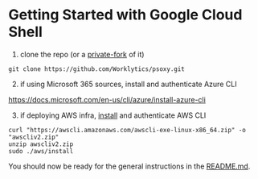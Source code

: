 # Getting Started with Google Cloud Shell

1. clone the repo (or a [private-fork](../development/private-fork.md) of it)
```shell
git clone https://github.com/Worklytics/psoxy.git
```

2. if using Microsoft 365 sources, install and authenticate Azure CLI

https://docs.microsoft.com/en-us/cli/azure/install-azure-cli

3. if deploying AWS infra, [install](https://docs.aws.amazon.com/cli/latest/userguide/getting-started-install.html) and authenticate AWS CLI
```shell
curl "https://awscli.amazonaws.com/awscli-exe-linux-x86_64.zip" -o "awscliv2.zip"
unzip awscliv2.zip
sudo ./aws/install
```

You should now be ready for the general instructions in the [README.md](../README.md).
